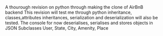 A thourough revision on python through making the clone of AirBnB backend
This revision will test me through python inheritance, classes,attributes
inheritances, serialization and deserialization will also be tested. 
The console for now deserialises, serialises and stores objects in JSON Subclasses User, State, City, Amenity, Place
